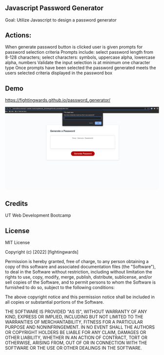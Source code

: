 # <Password-Generator>

## Javascript Password Generator

Goal: Utilize Javascript to design a password generator

## Actions:

When generate password button is clicked user is given prompts for password selection criteria
Prompts include: select password length from 8-128 characters; select characters: symbols, uppercase alpha, lowercase alpha, numbers
Validate the input selection is at minimum one character type
Once prompts have been selected the password generated meets the users selected criteria displayed in the password box

## Demo

https://fightingwards.github.io/password_generator/

![alt text](Assets/images/Challenge_Screen_Shot.png)

## Credits

UT Web Development Bootcamp

## License

MIT License

Copyright (c) [2022] [fightingwards]

Permission is hereby granted, free of charge, to any person obtaining a copy of this software and associated documentation files (the "Software"), to deal in the Software without restriction, including without limitation the rights to use, copy, modify, merge, publish, distribute, sublicense, and/or sell copies of the Software, and to permit persons to whom the Software is furnished to do so, subject to the following conditions:

The above copyright notice and this permission notice shall be included in all copies or substantial portions of the Software.

THE SOFTWARE IS PROVIDED "AS IS", WITHOUT WARRANTY OF ANY KIND, EXPRESS OR IMPLIED, INCLUDING BUT NOT LIMITED TO THE WARRANTIES OF MERCHANTABILITY, FITNESS FOR A PARTICULAR PURPOSE AND NONINFRINGEMENT. IN NO EVENT SHALL THE AUTHORS OR COPYRIGHT HOLDERS BE LIABLE FOR ANY CLAIM, DAMAGES OR OTHER LIABILITY, WHETHER IN AN ACTION OF CONTRACT, TORT OR OTHERWISE, ARISING FROM, OUT OF OR IN CONNECTION WITH THE SOFTWARE OR THE USE OR OTHER DEALINGS IN THE SOFTWARE.
